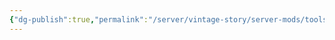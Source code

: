 ```yaml
---
{"dg-publish":true,"permalink":"/server/vintage-story/server-mods/toolsmith/","tags":["vs-up-to-date"],"noteIcon":""}
---
```


